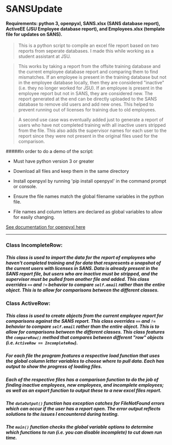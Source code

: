# SANSUpdate

#### Requirements: python 3, openpyxl, SANS.xlsx (SANS database report), ActiveEE (JSU Employee database report), and Employees.xlsx (template file for updates on SANS).

> This is a python script to compile an excel file report based on two reports from seperate databases. I made this while working as a student assistant at JSU.

> This works by taking a report from the offsite training database and the current employee database report and comparing them to find mismatches. If an employee is present in the training database but not in the employee database locally, then they are considered "inactive" (i.e. they no longer worked for JSU). If an employee is present in the employee report but not in SANS, they are considered new. The report generated at the end can be directly uploaded to the SANS database to remove old users and add new ones. This helped to prevent running out of licenses for training due to old employees.

> A second use case was eventually added just to generate a report of users who have not completed training with all inactive users stripped from the file. This also adds the supervisor names for each user to the report since they were not present in the original files used for the comparison.

#####In order to do a demo of the script:

* Must have python version 3 or greater

* Download all files and keep them in the same directory

* Install openpyxl by running 'pip install openpyxl' in the command prompt or console.

* Ensure the file names match the global filename variables in the python file.

* File names and column letters are declared as global variables to allow for easily changing.

[See documentation for openpyxl here](https://openpyxl.readthedocs.io/en/stable/index.html)

--------------------------------------------------------------------------------------------------------------------------------

### Class IncompleteRow:
##### This class is used to import the data for the report of employees who haven't completed training and for data that respresents a snapshot of the current users with licenses in SANS. Data is already present in the SANS report file, but users who are inactive must be stripped, and the supervisor must be pulled from another file and added. This class overrides `==` and `!=` behavior to compare `self.email` rather than the entire object. This is to allow for comparisons between the different classes.

### Class ActiveRow:
##### This class is used to create objects from the current employee report for comparisons against the SANS report. This class overrides `==` and `!=` behavior to compare `self.email` rather than the entire object. This is to allow for comparisons between the different classes. This class features the `compareRow()` method that compares between different "row" objects (i.e. `ActiveRow == IncompleteRow`). 

##### For each file the program features a respective load function that uses the global column letter variables to choose where to pull data. Each has output to show the progress of loading files. 

##### Each of the respective files has a comparison function to do the job of finding inactive employees, new employees, and incomplete employees; as well as an export function to output these to a new excel files report.

##### The `dataOutput()` function has exception catches for FileNotFound errors which can occur if the user has a report open. The error output reflects solutions to the issues I encountered during testing. 

##### The `main()` function checks the global variable options to determine which functions to run (i.e. you can disable incomplete) to cut down run time. 

